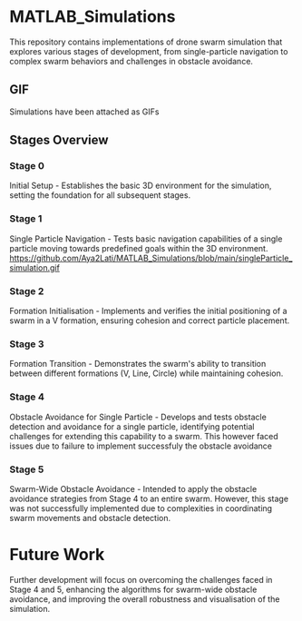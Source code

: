 # MATLAB_Simulations

This repository contains implementations of drone swarm simulation that explores various stages of development, from single-particle navigation to complex swarm behaviors and challenges in obstacle avoidance.

## GIF
Simulations have been attached as GIFs

## Stages Overview

### Stage 0 
Initial Setup - Establishes the basic 3D environment for the simulation, setting the foundation for all subsequent stages.

### Stage 1 
Single Particle Navigation - Tests basic navigation capabilities of a single particle moving towards predefined goals within the 3D environment.
https://github.com/Aya2Lati/MATLAB_Simulations/blob/main/singleParticle_simulation.gif

### Stage 2 
Formation Initialisation - Implements and verifies the initial positioning of a swarm in a V formation, ensuring cohesion and correct particle placement.

### Stage 3
Formation Transition - Demonstrates the swarm's ability to transition between different formations (V, Line, Circle) while maintaining cohesion.

### Stage 4 
Obstacle Avoidance for Single Particle - Develops and tests obstacle detection and avoidance for a single particle, identifying potential challenges for extending this capability to a swarm. This however faced issues due to failure to implement successfuly the obstacle avoidance

### Stage 5 
Swarm-Wide Obstacle Avoidance - Intended to apply the obstacle avoidance strategies from Stage 4 to an entire swarm. However, this stage was not successfully implemented due to complexities in coordinating swarm movements and obstacle detection.

# Future Work
Further development will focus on overcoming the challenges faced in Stage 4 and 5, enhancing the algorithms for swarm-wide obstacle avoidance, and improving the overall robustness and visualisation of the simulation.


